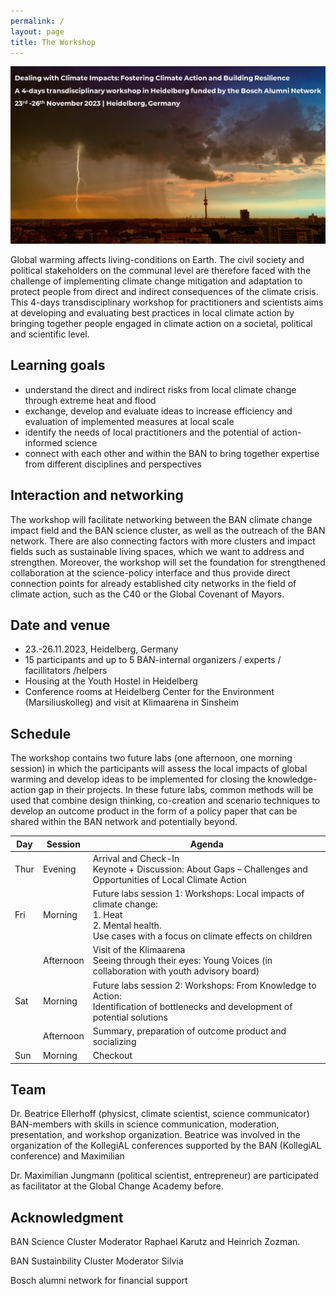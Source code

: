 ```yaml
---
permalink: /
layout: page
title: The Workshop
---
```


<img src="./assets/imgs/workshop_header.png" width="800px">

Global warming affects living-conditions on Earth. The civil society and political stakeholders on the communal level are therefore faced with the challenge of implementing climate change mitigation and adaptation to protect people from direct and indirect consequences of the climate crisis. This 4-days transdisciplinary workshop for practitioners and scientists aims at developing and evaluating best practices in local climate action by bringing together people engaged in climate action on a societal, political and scientific level.  

## Learning goals 

- understand the direct and indirect risks from local climate change through extreme heat and flood 
- exchange, develop and evaluate ideas to increase efficiency and evaluation of implemented measures at local scale 
- identify the needs of local practitioners and the potential of action-informed science 
- connect with each other and within the BAN to bring together expertise from different disciplines and perspectives 

## Interaction and networking 

The workshop will facilitate networking between the BAN climate change impact field and the BAN science cluster, as well as the outreach of the BAN network. There are also connecting factors with more clusters and impact fields such as sustainable living spaces, which we want to address and strengthen. Moreover, the workshop will set the foundation for strengthened collaboration at the science-policy interface and thus provide direct connection points for already established city networks in the field of climate action, such as the C40 or the Global Covenant of Mayors. 

## Date and venue 

- 23.-26.11.2023, Heidelberg, Germany
- 15 participants and up to 5 BAN-internal organizers / experts / facillitators /helpers 
- Housing at the Youth Hostel in Heidelberg  
- Conference rooms at Heidelberg Center for the Environment (Marsiliuskolleg) and visit at Klimaarena in Sinsheim

## Schedule 

The workshop contains two future labs (one afternoon, one morning session) in which the participants will assess the local impacts of global warming and develop ideas to be implemented for closing the knowledge-action gap in their projects. In these future labs, common methods will be used that combine design thinking, co-creation and scenario techniques to develop an outcome product in the form of a policy paper that can be shared within the BAN network and potentially beyond.  

|       Day  |     Session   |     Agenda                                                                                                                                                       |
|------------|---------------|------------------------------------------------------------------------------------------------------------------------------------------------------------------|
| Thur       |   Evening     |   Arrival and Check-In <br /> Keynote + Discussion: About Gaps – Challenges and Opportunities of Local Climate Action                                                 |
| Fri        |   Morning     |   Future labs session 1: Workshops: Local impacts of climate change: <br /> 1. Heat <br /> 2. Mental health. <br /> Use cases with a focus on climate effects on children   |
|            |   Afternoon   |   Visit of the Klimaarena <br /> Seeing through their eyes: Young Voices (in collaboration with youth advisory board)                                                 |
| Sat        |   Morning     |   Future labs session 2: Workshops: From Knowledge to Action: <br /> Identification of bottlenecks and development of potential solutions                        |
|            |   Afternoon   |   Summary, preparation of outcome product and socializing                                                                                                                       |
| Sun        |   Morning     |   Checkout                                                                                                                                                       |

## Team

Dr. Beatrice Ellerhoff (physicst, climate scientist, science communicator) BAN-members with skills in science communication, moderation, presentation, and workshop organization. Beatrice was involved in the organization of the KollegiAL conferences supported by the BAN (KollegiAL conference) and Maximilian 

Dr. Maximilian Jungmann (political scientist, entrepreneur) are participated as facilitator at the Global Change Academy before.

## Acknowledgment

BAN Science Cluster Moderator Raphael Karutz and Heinrich Zozman. 

BAN Sustainbility Cluster Moderator Silvia

Bosch alumni network for financial support
